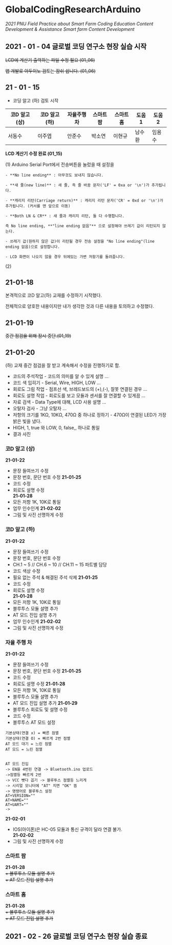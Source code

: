 # GlobalCodingResearchArduino

_2021 PNU Field Practice about Smart Farm Coding Education Content Development & Assistance Smart farm Content Development_

## 2021 - 01 - 04 글로벌 코딩 연구소 현장 실습 시작

~~LCD에 계산기 출력하는 파일 수정 필요 (01_06)~~

~~앱 개발로 아두이노 검토는 잠쉬 쉽니다. (01_06)~~

21 - 01 - 15
------------

- 코딩 알고 (하) 검토 시작

코D 알고 (상) | 코D 알고 (하) | 자율주행차 | 스마트 팜 | 스마트 홈 | 도움1 | 도움2
 ------|------|-----|------|------|-------|-------
 서동수 | 이주엽 | 안준수 | 박소연 | 이현규 | 남수환 | 임용수


**LCD 계산기 수정 완료 (01_15)**

 (1) Arduino Serial Port에서 전송버튼을 눌렀을 때 설정을
        
    - **No line ending** : 아무것도 보내지 않습니다.
    
    - **새 줄(new line)** : 새 줄, 즉 줄 바꿈 문자('LF' = 0xa or '\n')가 추가됩니다.
  
    - **캐리지 리턴(Carriage return)** : 캐리지 리턴 문자('CR' = 0xd or '\n')가 추가됩니다. (커서를 맨 앞으로 이동)
  
    - **Both LN & CR** : 새 줄과 캐리지 리턴, 둘 다 수행합니다.
  
    즉 No line ending, **"line ending 없음"** 으로 설정해야 쓰레기 값이 리턴되지 않는다.

    - 쓰레기 값(원하지 않은 값)이 리턴될 경우 전송 설정을 "No line ending"(line ending 없음)으로 설정합니다.

    - LCD 화면이 나오지 않을 경우 뒤에있는 가변 저항기를 돌려줍니다.

 (2)

 21-01-18
 ------------
 
 본격적으로 코D 알고(하) 교재를 수정하기 시작했다. 
 
 전체적으로 양호한 내용이지만 내가 생각한 것과 다른 내용을 토의하고 수정했다.
 
  21-01-19
 ---------
 
 ~~중간 점검을 위해 잠시 중단.(01_19)~~
 
 21-01-20
 ----------
 
 (하) 교재 중간 점검을 잘 받고 계속해서 수정을 진행하기로 함.
 
 + 코드의 주석작업 - 코드의 의미를 알 수 있게 설명 ...
 + 코드 색 입히기 - Serial, Wire, HIGH, LOW ...
 + 회로도 그림 작업 - 점프선 색, 브레드보드의 (+),(-), 잘못 연결된 경우 ...
 + 회로도 설명 작업 - 회로도를 보고 모듈과 센서를 잘 연결할 수 있게끔 ...
 + 자료 검색 - Data Type에 대해, LCD 사용 설명 ...
 + 오탈자 검사 - 그냥 오탈자 ...
 + 저항의 크기를 1KΩ, 10KΩ, 470Ω 중 하나로 정하기 - 470Ω이 연결된 LED가 가장 밝은 빛을 냈다. 
 + HIGH, 1, true 와 LOW, 0, false,,  하나로 통일
 + 결과 사진 
 
 
 ### 코D 알고 (상)
 
 __21-01-22__
  + 문장 들여쓰기 수정
  + 문장 번호, 문단 번호 수정
  __21-01-25__  
  + 코드 수정
  + 회로도 설명 수정  
  __21-01-28__  
  + 모든 저항 1K, 10K로 통일
  + 업무 인수인계 
  __21-02-02__
  + 그림 및 사진 선명하게 수정 
  
 ### 코D 알고 (하)
 
  __21-01-22__ 
  + 문장 들여쓰기 수정
  + 문장 번호, 문단 번호 수정
  + CH.1 ~ 5 // CH.6 ~ 10 // CH.11 ~ 15 파트별 담당
  + 코드 색상 수정
  + 필요 없는 주석 & 해결된 주석 삭제 
  __21-01-25__  
  + 코드 수정  
  + 회로도 설명 수정  
  __21-01-28__  
  + 모든 저항 1K, 10K로 통일  
  + 블루투스 모듈 설명 추가  
  + AT 모드 진입 설명 추가  
  + 업무 인수인계 
  __21-02-02__
  + 그림 및 사진 선명하게 수정 
 
 ### 자율 주행 차
 
  __21-01-22__ 
  + 문장 들여쓰기 수정
  + 문장 번호, 문단 번호 수정 
  __21-01-25__  
  + 코드 수정  
  + 회로도 설명 수정 
  __21-01-28__  
  + 모든 저항 1K, 10K로 통일  
  + 블루투스 모듈 설명 추가  
  + AT 모드 진입 설명 추가 
  __21-01-29__  
  + 블루투스 회로도 및 설명 수정  
  + 코드 수정
  + 블루투스 AT 모드 설정 
  ```
  기본상태(연결 x) = 빠른 점멸
기본상태(연결 O) = 빠르게 2번 점멸
AT 모드 대기 = 느린 점멸
AT 모드 = 느린 점멸


AT 모드 진입
 -> EN을 4번핀 연결 -> Bluetooth.ino 업로드 
->점멸등 빠르게 2번 
-> VCC 뺏다 꼽기 -> 블루투스 점멸등 느리게 
-> 시리얼 모니터에 "AT" 치면 "OK" 뜸
-> 명령어로 블루투스 설정 
AT+VERSION=""
AT+NAME=""
AT+UART=""
->  
  
  ```
  __21-02-01__
  + IOS(아이폰)은 HC-05 모듈과 통신 규격이 달라 연결 불가.  
  __21-02-02__
  + 그림 및 사진 선명하게 수정
  
 ### 스마트 팜

  __21-01-28__    
 ~~+ 블루투스 모듈 설명 추가~~  
 ~~+ AT 모드 진입 설명 추가~~

 ### 스마트 홈
  
  __21-01-28__  
  ~~+ 블루투스 모듈 설명 추가~~  
  ~~+ AT 모드 진입 설명 추가~~

## 2021 - 02 - 26 글로벌 코딩 연구소 현장 실습 종료
